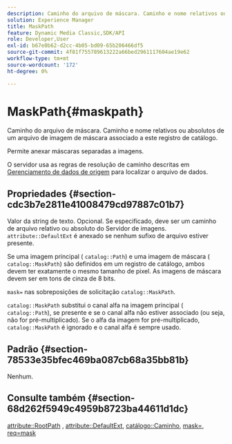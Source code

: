 ```yaml
---
description: Caminho do arquivo de máscara. Caminho e nome relativos ou absolutos de um arquivo de imagem de máscara associado a este registro de catálogo.
solution: Experience Manager
title: MaskPath
feature: Dynamic Media Classic,SDK/API
role: Developer,User
exl-id: b67e0b62-d2cc-4b05-bd09-65b206466df5
source-git-commit: 4f81f755789613222a66bed2961117604ae19e62
workflow-type: tm+mt
source-wordcount: '172'
ht-degree: 0%

---
```


# MaskPath{#maskpath}

Caminho do arquivo de máscara. Caminho e nome relativos ou absolutos de um arquivo de imagem de máscara associado a este registro de catálogo.

Permite anexar máscaras separadas a imagens.

O servidor usa as regras de resolução de caminho descritas em [Gerenciamento de dados de origem](/help/aem-is-ir-api/is-api/image-serving-api-ref/c-configuration-and-administration/c-configuration-and-administration.md) para localizar o arquivo de dados.

## Propriedades {#section-cdc3b7e2811e41008479cd97887c01b7}

Valor da string de texto. Opcional. Se especificado, deve ser um caminho de arquivo relativo ou absoluto do Servidor de imagens. `attribute::DefaultExt` é anexado se nenhum sufixo de arquivo estiver presente.

Se uma imagem principal ( `catalog::Path`) e uma imagem de máscara ( `catalog::MaskPath`) são definidos em um registro de catálogo, ambos devem ter exatamente o mesmo tamanho de pixel. As imagens de máscara devem ser em tons de cinza de 8 bits.

`mask=` nas sobreposições de solicitação `catalog::MaskPath`.

`catalog::MaskPath` substitui o canal alfa na imagem principal ( `catalog::Path`), se presente e se o canal alfa não estiver associado (ou seja, não for pré-multiplicado). Se o alfa da imagem for pré-multiplicado, `catalog::MaskPath` é ignorado e o canal alfa é sempre usado.

## Padrão {#section-78533e35bfec469ba087cb68a35bb81b}

Nenhum.

## Consulte também {#section-68d262f5949c4959b8723ba44611d1dc}

[attribute::RootPath](/help/aem-is-ir-api/is-api/image-catalog/image-serving-api-ref/c-image-catalog-reference/c-attributes-reference/r-rootpath.md) , [attribute::DefaultExt](/help/aem-is-ir-api/is-api/image-catalog/image-serving-api-ref/c-image-catalog-reference/c-attributes-reference/r-defaultext.md), [catálogo::Caminho](../../../../../../is-api/image-catalog/image-serving-api-ref/c-image-catalog-reference/c-image-svg-data-reference/c-image-data-reference/r-path-cat.md#reference-306afcaff172440ca81b85da8d78213c), [mask=](/help/aem-is-ir-api/is-api/http-ref/image-serving-api-ref/c-http-protocol-reference/c-command-reference/r-mask.md), [req=mask](/help/aem-is-ir-api/is-api/http-ref/image-serving-api-ref/c-http-protocol-reference/c-command-reference/r-req/r-req.md)
